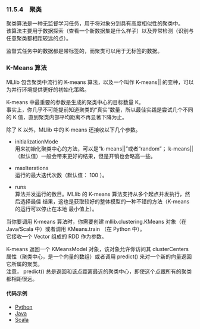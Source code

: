 ### 11.5.4　聚类 ###
聚类算法是一种无监督学习任务，用于将对象分到具有高度相似性的聚类中。  
该算法主要用于数据探索（查看一个新数据集是什么样子）以及异常检测（识别与任意聚类都相距较远的点）。  

监督式任务中的数据都是带标签的，而聚类可以用于无标签的数据。  

### K-Means 算法 ###
MLlib 包含聚类中流行的 K-means 算法，以及一个叫作 K-means|| 的变种，可以为并行环境提供更好的初始化策略。  

K-means 中最重要的参数是生成的聚类中心的目标数量 K。  
事实上，你几乎不可能提前知道聚类的“真实”数量，所以最佳实践是尝试几个不同的 K 值，直到聚类内部平均距离不再显著下降为止。
  
除了 K 以外，MLlib 中的 K-means 还接收以下几个参数。
-   initializationMode   
用来初始化聚类中心的方法，可以是“k-means||”或者“random”； k-means|| （默认值）一般会带来更好的结果，但是开销也会略高一些。

-   maxIterations  
运行的最大迭代次数（默认值： 100 ）。
-   runs  
算法并发运行的数目。MLlib 的 K-means 算法支持从多个起点并发执行，然后选择最佳
结果，这也是获取较好的整体模型的一种不错的方法（K-means 的运行可以停止在本地
最小值上）。

当你要调用 K-means 算法时，你需要创建 mllib.clustering.KMeans 对象（在 Java/Scala 中）或者调用 KMeans.train （在 Python 中）。  
它接收一个 Vector 组成的 RDD 作为参数。  

K-means 返回一个 KMeansModel 对象，该对象允许你访问其 clusterCenters 属性（聚类中心，是一个向量的数组）或者调用 predict() 来对一个新的向量返回它所属的聚类。  
注意， predict() 总是返回和该点距离最近的聚类中心，即使这个点跟所有的聚类都相距很远。

#### 代码示例 ####
-   [Python](P54KMeans.py)  
-   [Java](J54KMeans.java)  
-   [Scala](S54KMeans.scala)